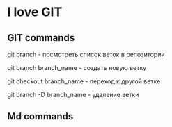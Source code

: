 # I love GIT

## GIT commands

git branch - посмотреть список веток в репозитории

git branch branch_name - создать новую ветку

git checkout branch_name - переход к другой ветке

git branch -D branch_name - удаление ветки

## Md commands